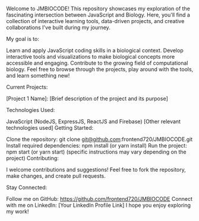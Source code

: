 Welcome to JMBIOCODE!
This repository showcases my exploration of the fascinating intersection between JavaScript and Biology. Here, you'll find a collection of interactive learning tools, data-driven projects, and creative collaborations I've built during my journey.

My goal is to:

Learn and apply JavaScript coding skills in a biological context.
Develop interactive tools and visualizations to make biological concepts more accessible and engaging.
Contribute to the growing field of computational biology.
Feel free to browse through the projects, play around with the tools, and learn something new!

Current Projects:

[Project 1 Name]: [Brief description of the project and its purpose]

Technologies Used:

JavaScript (NodeJS, ExpressJS, ReactJS and Firebase)
[Other relevant technologies used]
Getting Started:

Clone the repository: git clone git@github.com:frontend720/JMBIOCODE.git
Install required dependencies: npm install (or yarn install)
Run the project: npm start (or yarn start) (specific instructions may vary depending on the project)
Contributing:

I welcome contributions and suggestions! Feel free to fork the repository, make changes, and create pull requests.

Stay Connected:

Follow me on GitHub: https://github.com/frontend720/JMBIOCODE
Connect with me on LinkedIn: [Your LinkedIn Profile Link]
I hope you enjoy exploring my work!